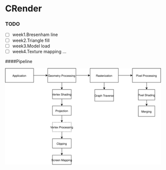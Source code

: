# CRender

### TODO

- [ ] week1.Bresenham line
- [ ] week2.Triangle fill
- [ ] week3.Model load
- [ ] week4.Texture mapping
...

####Pipeline

![pipeline](readme/pipeline.svg "pipeline")
